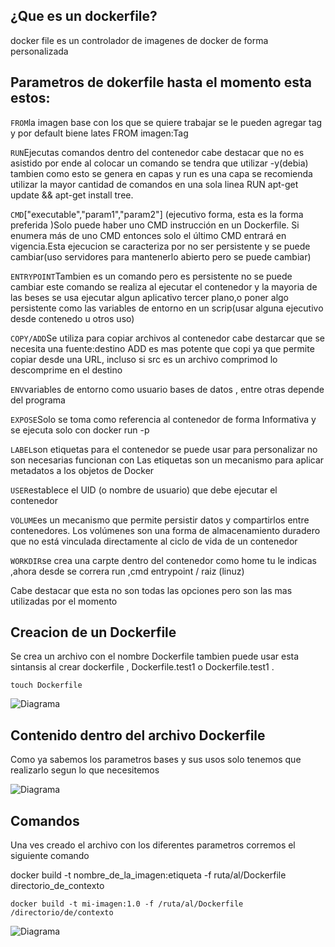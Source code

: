 ## ¿Que es un dockerfile?

docker file es un controlador de imagenes de docker de forma personalizada 

## Parametros de dokerfile hasta el momento esta estos:

`FROM`la imagen base con los que se quiere trabajar se le pueden agregar tag y por default biene lates FROM imagen:Tag

`RUN`Ejecutas comandos dentro del contenedor cabe destacar que no es asistido por ende al colocar un comando se tendra que utilizar -y(debia) tambien como esto se genera en capas y run es una capa se recomienda utilizar la mayor cantidad de comandos en una sola linea RUN apt-get update && apt-get install tree.

`CMD`["executable","param1","param2"] (ejecutivo forma, esta es la forma preferida )Solo puede haber uno CMD instrucción en un Dockerfile. Si enumera más de uno CMD entonces solo el último CMD entrará en vigencia.Esta ejecucion se caracteriza por no ser persistente y se puede cambiar(uso servidores para mantenerlo abierto pero se puede cambiar)

`ENTRYPOINT`Tambien es un comando pero es persistente no se puede cambiar este comando se realiza al ejecutar el contenedor y la mayoria de las beses se usa ejecutar algun aplicativo tercer plano,o poner algo persistente como las variables de entorno en un scrip(usar alguna ejecutivo desde contenedo u otros uso)

`COPY/ADD`Se utiliza para copiar archivos al contenedor cabe destarcar que se necesita una fuente:destino ADD es mas potente que copi ya que permite copiar desde una URL, incluso si src es un archivo comprimod lo descomprime en el destino

`ENV`variables de entorno como usuario bases de datos , entre otras depende del programa

`EXPOSE`Solo se toma como referencia al contenedor de forma Informativa y se ejecuta solo con docker run -p

`LABEL`son etiquetas para el contenedor se puede usar para personalizar no son necesarias funcionan con Las etiquetas son un mecanismo para aplicar metadatos a los objetos de Docker

`USER`establece el UID (o nombre de usuario) que debe ejecutar el contenedor

`VOLUME`es un mecanismo que permite persistir datos y compartirlos entre contenedores. Los volúmenes son una forma de almacenamiento duradero que no está vinculada directamente al ciclo de vida de un contenedor

`WORKDIR`se crea una carpte dentro del contenedor como home tu le indicas ,ahora desde se correra run ,cmd entrypoint / raiz (linuz)

Cabe destacar que esta no son todas las opciones pero son las mas utilizadas por el momento

## Creacion de un Dockerfile
Se crea un archivo con el nombre Dockerfile tambien puede usar esta sintansis al crear dockerfile , Dockerfile.test1 o Dockerfile.test1 .

```
touch Dockerfile
```

![Diagrama]()

## Contenido dentro del archivo Dockerfile

Como ya sabemos los parametros bases y sus usos solo tenemos que realizarlo segun lo que necesitemos 

![Diagrama]()


## Comandos
Una ves creado el archivo con los diferentes parametros corremos el siguiente comando 

docker build -t nombre_de_la_imagen:etiqueta -f ruta/al/Dockerfile directorio_de_contexto

```
docker build -t mi-imagen:1.0 -f /ruta/al/Dockerfile /directorio/de/contexto
```
![Diagrama]()


















